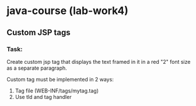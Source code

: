 # java-course (lab-work4)

## Custom JSP tags

### Task:

Create custom jsp tag that displays the text framed in it in a red "2" font size as a separate paragraph.

Custom tag must be implemented in 2 ways:
1) Tag file (WEB-INF/tags/mytag.tag) 
2) Use tld and tag handler